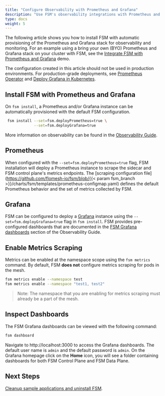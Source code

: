 ```yaml
---
title: "Configure Observability with Prometheus and Grafana"
description: "Use FSM's observability integrations with Prometheus and Grafana to inspect the traffic between the bookstore applications"
type: docs
weight: 5
---
```


The following article shows you how to install FSM with automatic provisioning of the Prometheus and Grafana stack for observability and monitoring. For an example using a bring your own (BYO) Prometheus and Grafana stack on your cluster with FSM, see the [Integrate FSM with Prometheus and Grafana](/demos/observability/prometheus_grafana/) demo.

The configuration created in this article should not be used in production environments. For production-grade deployments, see [Prometheus Operator](https://github.com/prometheus-operator/prometheus-operator/blob/master/Documentation/user-guides/getting-started.md) and [Deploy Grafana in Kubernetes](https://grafana.com/docs/grafana/latest/installation/kubernetes/).


## Install FSM with Prometheus and Grafana

On `fsm install`, a Prometheus and/or Grafana instance can be automatically provisioned with the default FSM configuration.
```bash
 fsm install --set=fsm.deployPrometheus=true \
             --set=fsm.deployGrafana=true
```
More information on observability can be found in the [Observability Guide](/guides/observability).

## Prometheus

When configured with the `--set=fsm.deployPrometheus=true` flag, FSM installation will deploy a Prometheus instance to scrape the sidecar and FSM control plane's metrics endpoints. The [scraping configuration file](https://github.com/flomesh-io/fsm/blob/{{< param fsm_branch >}}/charts/fsm/templates/prometheus-configmap.yaml) defines the default Prometheus behavior and the set of metrics collected by FSM.

## Grafana

FSM can be configured to deploy a [Grafana](https://grafana.com/grafana/) instance using the `--set=fsm.deployGrafana=true` flag in `fsm install`. FSM provides pre-configured dashboards that are documented in the [FSM Grafana dashboards](/guides/observability/metrics/#fsm-grafana-dashboards) section of the Observability Guide.

## Enable Metrics Scraping

Metrics can be enabled at the namespace scope using the `fsm metrics` command. By default, FSM **does not** configure metrics scraping for pods in the mesh. 
```bash
fsm metrics enable --namespace test
fsm metrics enable --namespace "test1, test2"

```
> Note: The namespace that you are enabling for metrics scraping must already be a part of the mesh.

## Inspect Dashboards

The FSM Grafana dashboards can be viewed with the following command:

```bash
fsm dashboard
```

Navigate to http://localhost:3000 to access the Grafana dashboards. The default user name is `admin` and the default password is `admin`. On the Grafana homepage click on the **Home** icon, you will see a folder containing dashboards for both FSM Control Plane and FSM Data Plane.

## Next Steps

[Cleanup sample applications and uninstall FSM](/getting_started/cleanup/).
